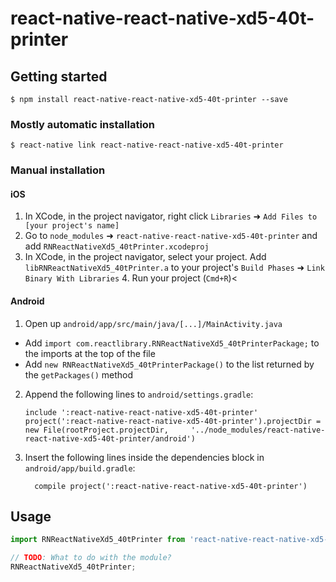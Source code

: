 
# react-native-react-native-xd5-40t-printer

## Getting started

`$ npm install react-native-react-native-xd5-40t-printer --save`

### Mostly automatic installation

`$ react-native link react-native-react-native-xd5-40t-printer`

### Manual installation


#### iOS

1. In XCode, in the project navigator, right click `Libraries` ➜ `Add Files to [your project's name]`
2. Go to `node_modules` ➜ `react-native-react-native-xd5-40t-printer` and add `RNReactNativeXd5_40tPrinter.xcodeproj`
3. In XCode, in the project navigator, select your project. Add `libRNReactNativeXd5_40tPrinter.a` to your project's `Build Phases` ➜ `Link Binary With Libraries` 4. Run your project (`Cmd+R`)<

#### Android

1. Open up `android/app/src/main/java/[...]/MainActivity.java`
  - Add `import com.reactlibrary.RNReactNativeXd5_40tPrinterPackage;` to the imports at the top of the file
  - Add `new RNReactNativeXd5_40tPrinterPackage()` to the list returned by the `getPackages()` method
2. Append the following lines to `android/settings.gradle`:
  	```
  	include ':react-native-react-native-xd5-40t-printer'
  	project(':react-native-react-native-xd5-40t-printer').projectDir = new File(rootProject.projectDir, 	'../node_modules/react-native-react-native-xd5-40t-printer/android')
  	```
3. Insert the following lines inside the dependencies block in `android/app/build.gradle`:
  	```
      compile project(':react-native-react-native-xd5-40t-printer')
  	```

## Usage
```javascript
import RNReactNativeXd5_40tPrinter from 'react-native-react-native-xd5-40t-printer';

// TODO: What to do with the module?
RNReactNativeXd5_40tPrinter;
```
  
